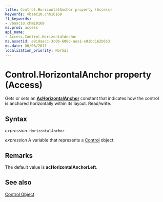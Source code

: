 ```yaml
---
title: Control.HorizontalAnchor property (Access)
keywords: vbaac10.chm10169
f1_keywords:
- vbaac10.chm10169
ms.prod: access
api_name:
- Access.Control.HorizontalAnchor
ms.assetid: e81daacc-3c0b-608c-aea1-e01bc162b6b3
ms.date: 06/08/2017
localization_priority: Normal
---
```



# Control.HorizontalAnchor property (Access)

Gets or sets an  **[AcHorizontalAnchor](Access.AcHorizontalAnchor.md)** constant that indicates how the control is anchored horizontally within its layout. Read/write.


## Syntax

_expression_. `HorizontalAnchor`

_expression_ A variable that represents a [Control](Access.Control.md) object.


## Remarks

The default value is  **acHorizontalAnchorLeft**.


## See also


[Control Object](Access.Control.md)

